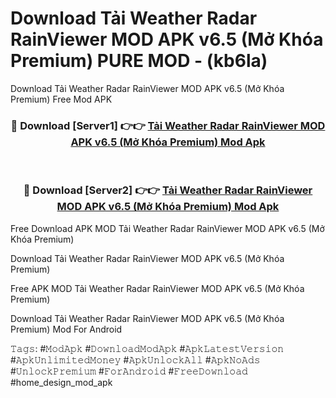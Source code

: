 # Download Tải Weather Radar RainViewer MOD APK v6.5 (Mở Khóa Premium) PURE MOD - (kb6la)
Download Tải Weather Radar RainViewer MOD APK v6.5 (Mở Khóa Premium) Free Mod APK

<div align="center">
<h3>🔴 Download [Server1] 👉👉 <a href="https://apk-comot.site?title=Tải_Weather_Radar_RainViewer_MOD_APK_v6.5_(Mở_Khóa_Premium)">Tải Weather Radar RainViewer MOD APK v6.5 (Mở Khóa Premium) Mod Apk</a></h3><br>

<h3>🔴 Download [Server2] 👉👉 <a href="https://apk-comot.site?title=Tải_Weather_Radar_RainViewer_MOD_APK_v6.5_(Mở_Khóa_Premium)">Tải Weather Radar RainViewer MOD APK v6.5 (Mở Khóa Premium) Mod Apk</a></h3>
</div>


Free Download APK MOD Tải Weather Radar RainViewer MOD APK v6.5 (Mở Khóa Premium)

Download Tải Weather Radar RainViewer MOD APK v6.5 (Mở Khóa Premium) 

Free APK MOD Tải Weather Radar RainViewer MOD APK v6.5 (Mở Khóa Premium) 

Download Tải Weather Radar RainViewer MOD APK v6.5 (Mở Khóa Premium) Mod For Android

𝚃𝚊𝚐𝚜: #𝙼𝚘𝚍𝙰𝚙𝚔 #𝙳𝚘𝚠𝚗𝚕𝚘𝚊𝚍𝙼𝚘𝚍𝙰𝚙𝚔 #𝙰𝚙𝚔𝙻𝚊𝚝𝚎𝚜𝚝𝚅𝚎𝚛𝚜𝚒𝚘𝚗 #𝙰𝚙𝚔𝚄𝚗𝚕𝚒𝚖𝚒𝚝𝚎𝚍𝙼𝚘𝚗𝚎𝚢 #𝙰𝚙𝚔𝚄𝚗𝚕𝚘𝚌𝚔𝙰𝚕𝚕 #𝙰𝚙𝚔𝙽𝚘𝙰𝚍𝚜 #𝚄𝚗𝚕𝚘𝚌𝚔𝙿𝚛𝚎𝚖𝚒𝚞𝚖 #𝙵𝚘𝚛𝙰𝚗𝚍𝚛𝚘𝚒𝚍 #𝙵𝚛𝚎𝚎𝙳𝚘𝚠𝚗𝚕𝚘𝚊𝚍 #home_design_mod_apk